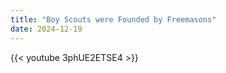 ```yaml
---
title: "Boy Scouts were Founded by Freemasons"
date: 2024-12-19
---
```


{{< youtube 3phUE2ETSE4 >}}
